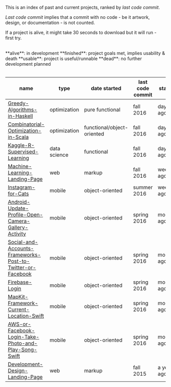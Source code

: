 This is an index of past and current projects, ranked by *last code commit*. 

*Last code commit* implies that a commit with no code - be it artwork, design, or documentation - is not counted.

If a project is alive, it might take 30 seconds to download but it will run - first try.

<br>
**alive**: in development  
**finished**: project goals met, implies usability & death  
**usable**: project is useful/runnable  
**dead**: no further development planned
<br><br>

| name | type | date started | last code commit | status | 
| ---- | --------- | ---- | ----------------------- | ---- |
| [Greedy-Algorithms-in-Haskell](https://github.com/samputnam/Greedy-Algorithms-in-Haskell) | optimization | pure functional | fall 2016 | days ago | alive |
|[Combinatorial-Optimization-in-Scala](Huffman-Algorithms-in-Scala) | optimization | functional/object-oriented | fall 2016 | days ago | alive |
| [Kaggle-R-Supervised-Learning](https://github.com/samputnam/Kaggle-R-Supervised-Learning) | data science | functional | fall 2016 | days ago | alive |
| [Machine-Learning-Landing-Page](https://github.com/samputnam/Machine-Learning-Lander) | web | markup | fall 2016 | weeks ago | finished |
| [Instagram-for-Cats](https://github.com/samputnam/Instagram-for-Cats) | mobile | object-oriented | summer 2016 | weeks ago | finished |
| [Android-Update-Profile-Open-Camera-Gallery-Activity](https://github.com/samputnam/Android-Update-Profile-Open-Camera-Gallery-Activity) | mobile | object-oriented | spring 2016 | months ago| dead |
| [Social-and-Accounts-Frameworks-Post-to-Twitter-or-Facebook](https://github.com/samputnam/Social-and-Accounts-Frameworks-Post-to-Twitter-or-Faceboo) | mobile | object-oriented | spring 2016 | months ago | usable |
| [Firebase-Login](https://github.com/samputnam/Firebase-Login) | mobile | object-oriented | spring 2016 | months ago | dead |
| [MapKit-Framework-Current-Location-Swift](https://github.com/dartmouth-entrepreneurial-network/MapKit-Current-Location-Swift) | mobile | object-oriented | spring 2016 | months ago | usable |
| [AWS-or-Facebook-Login-Take-Photo-and-Play-Song-Swift](https://github.com/dartmouth-entrepreneurial-network/generic) | mobile | object-oriented | spring 2016 | months ago | dead |
| [Development-Design-Landing-Page](https://github.com/samputnam/Development-Design-Lander) | web | markup | fall 2015 | a year ago | finished |


